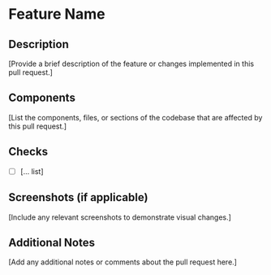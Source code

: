 # Feature Name

## Description
[Provide a brief description of the feature or changes implemented in this pull request.]

## Components
[List the components, files, or sections of the codebase that are affected by this pull request.]

## Checks

- [ ] [... list]

## Screenshots (if applicable)
[Include any relevant screenshots to demonstrate visual changes.]

## Additional Notes
[Add any additional notes or comments about the pull request here.]

